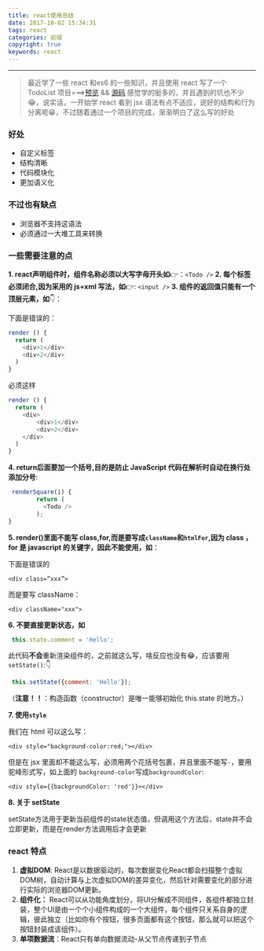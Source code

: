 ```yaml
---
title: react使用总结
date: 2017-10-02 15:34:31
tags: react
categories: 前端
copyright: true
keywords: react
---
```


----

>最近学了一些 react 和es6 的一些知识，并且使用 react 写了一个 TodoList 项目===>[预览](http://shenzekun.cn/R-Todo/build/index.html) && [源码](https://github.com/shenzekun/R-Todo) 感觉学的挺多的，并且遇到的坑也不少😂，说实话，一开始学 react 看到 jsx 语法有点不适应，说好的结构和行为分离呢😁，不过随着通过一个项目的完成，渐渐明白了这么写的好处


<!--more-->

### **好处**
* 自定义标签
* 结构清晰
* 代码模块化
* 更加语义化

### **不过也有缺点**
* 浏览器不支持这语法
* 必须通过一大堆工具来转换


### 一些需要注意的点

**1. react声明组件时，组件名称必须以大写字母开头如**👉：`<Todo />`
**2. 每个标签必须闭合,因为采用的 js+xml 写法，如**👉: `<input />`
**3. 组件的返回值只能有一个顶层元素，如**👇：

下面是错误的：

```javascript
render () {
  return (
    <div>1</div>
    <div>2</div>
  )
}
```

必须这样

```javascript
render () {
  return (
    <div>
        <div>1</div>
        <div>2</div>
    </div>
  )
}
```

**4.  return后面要加一个括号,目的是防止 JavaScript 代码在解析时自动在换行处添加分号**:


```javascript
 renderSquare(i) {
        return (
          <Todo />
        );
}    
```


**5. render()里面不能写 class,for,而是要写成`className`和`htmlFor`,因为 class ，for 是 javascript 的关键字，因此不能使用，如**：

下面是错误的

```
<div class=“xxx”>
```
而是要写 className：

```
<div className="xxx">
```

**6. 不要直接更新状态，如**

```javascript
 this.state.comment = 'Hello';
```
此代码**不会**重新渲染组件的，之前就这么写，啥反应也没有😂，应该要用`setState()`:👇

```javascript
 this.setState({comment: 'Hello'});
```

（**注意！！**：构造函数（constructor）是唯一能够初始化 this.state 的地方。）

**7. 使用`style`**

我们在 html 可以这么写：

```
<div style="background-color:red;"></div>
```

但是在 jsx 里面却不能这么写，必须用两个花括号包裹，并且里面不能写`-`，要用驼峰形式写，如上面的 `background-color`写成`backgroundColor`:

```
<div style={{backgroundColor: 'red'}}></div>
```

**8. 关于 setState**

setState方法用于更新当前组件的state状态值，但调用这个方法后，state并不会立即更新，而是在render方法调用后才会更新

### react 特点

1. **虚拟DOM**: React是以数据驱动的，每次数据变化React都会扫描整个虚拟DOM树，自动计算与上次虚拟DOM的差异变化，然后针对需要变化的部分进行实际的浏览器DOM更新。
2. **组件化：** React可以从功能角度划分，将UI分解成不同组件，各组件都独立封装，整个UI是由一个个小组件构成的一个大组件，每个组件只关系自身的逻辑，彼此独立（比如你有个按钮，很多页面都有这个按钮，那么就可以把这个按钮封装成该组件）。
3. **单项数据流**：React只有单向数据流动-从父节点传递到子节点


